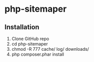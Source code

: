 # php-sitemaper
## Installation
1. Clone GitHub repo
2. cd php-sitemaper
3. chmod -R 777 cache/ log/ downloads/
4. php composer.phar install
